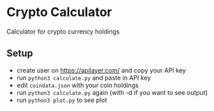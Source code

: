 # Crypto Calculator
Calculator for crypto currency holdings

## Setup
- create user on https://apilayer.com/ and copy your API key
- run ``python3 calculate.py`` and paste in API key
- edit ``coindata.json`` with your coin holdings
- run ``python3 calculate.py`` again (with -d if you want to see output)
- run ``python3 plot.py`` to see plot
